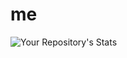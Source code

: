 # me

![Your Repository's Stats](https://github-readme-stats.vercel.app/api?username=Your_GitHub_Username&show_icons=true)
